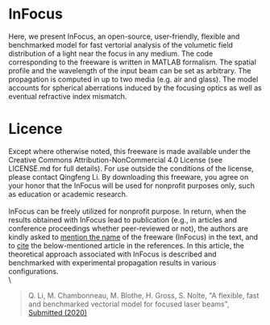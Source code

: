 # InFocus
Here, we present InFocus, an open-source, user-friendly, flexible and benchmarked model for fast vertorial analysis of the volumetic field distribution of a light near the focus in any medium. The code corresponding to the freeware is written in MATLAB formalism. The spatial profile and the wavelength of the input beam can be set as arbitrary. The propagation is computed in up to two media (e.g. air and glass). The model accounts for spherical aberrations induced by the focusing optics as well as eventual refractive index mismatch.
# Licence
Except where otherwise noted, this freeware is made available under the Creative Commons Attribution-NonCommercial 4.0 License (see LICENSE.md for full details). For use outside the conditions of the license, please contact Qingfeng Li. By downloading this freeware, you agree on your honor that the InFocus will be used for nonprofit purposes only, such as education or academic research.\
\
InFocus can be freely utilized for nonprofit purpose. In return, when the results obtained with InFocus lead to publication (e.g., in articles and conference proceedings whether peer-reviewed or not), the authors are kindly asked to [mention the name]() of the freeware (InFocus) in the text, and to [cite]() the below-mentioned article in the references. In this article, the theoretical approach associated with InFocus is described and benchmarked with experimental propagation results in various configurations.\
\
> Q. Li, M. Chambonneau, M. Blothe, H. Gross, S. Nolte, "A flexible, fast and benchmarked vectorial model for focused laser beams", [Submitted (2020)]()
